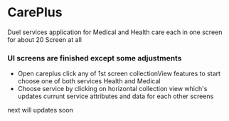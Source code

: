 # CarePlus
Duel services application for Medical and Health care each in one screen for about 20 Screen at all

### UI screens are finished except some adjustments
- Open careplus click any of 1st screen collectionView features to start choose one of both services Health and Medical
- Choose service by clicking on horizontal collection view which's updates currunt service attributes and data for each other screens

next will updates  soon

